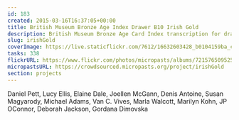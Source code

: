 ```yaml
---
id: 183
created: 2015-03-16T16:37:05+00:00
title: British Museum Bronze Age Index Drawer B10 Irish Gold
description: British Museum Bronze Age Card Index transcription for drawer B10 Irish Gold.
slug: irishGold
coverImage: https://live.staticflickr.com/7612/16632603428_b0104159ba_c.jpg
tasks: 338
flickrURL: https://www.flickr.com/photos/micropasts/albums/72157650952566428
micropastsURL: https://crowdsourced.micropasts.org/project/irishGold
section: projects
---
```

Daniel Pett, Lucy Ellis, Elaine Dale, Joellen McGann, Denis Antoine, Susan Magyarody, Michael Adams, Van C. Vives, Marla Walcott, Marilyn Kohn, JP OConnor, Deborah Jackson, Gordana Dimovska
